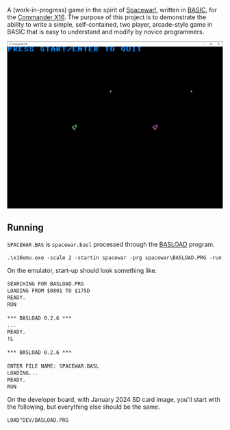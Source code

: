 A (work-in-progress) game in the spirit of
[Spacewar!](https://en.wikipedia.org/wiki/Spacewar!), written in
[BASIC](https://github.com/X16Community/x16-docs/blob/master/X16%20Reference%20-%2004%20-%20BASIC.md),
for the [Commander X16](https://www.commanderx16.com/).  The purpose of this
project is to demonstrate the ability to write a simple, self-contained, two
player, arcade-style game in BASIC that is easy to understand and modify by
novice programmers.

![screenshot taken in emulator](screenshot_emulator.png)

## Running

`SPACEWAR.BAS` is `spacewar.basl` processed through the
[BASLOAD](https://github.com/stefan-b-jakobsson/basload) program.

```
.\x16emu.exe -scale 2 -startin spacewar -prg spacewar\BASLOAD.PRG -run
```

On the emulator, start-up should look something like.

```
SEARCHING FOR BASLOAD.PRG
LOADING FROM $0801 TO $175D
READY.
RUN

*** BASLOAD 0.2.6 ***
...
READY.
!L

*** BASLOAD 0.2.6 ***

ENTER FILE NAME: SPACEWAR.BASL
LOADING...
READY.
RUN
```

On the developer board, with January 2024 SD card image, you'll start with the
following, but everything else should be the same.

```
LOAD"DEV/BASLOAD.PRG
```
